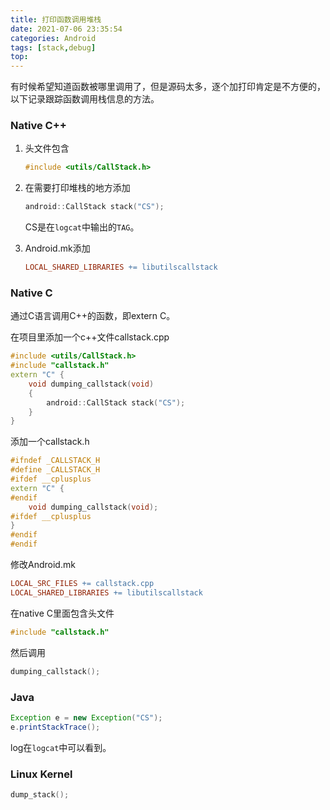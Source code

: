 ```yaml
---
title: 打印函数调用堆栈
date: 2021-07-06 23:35:54
categories: Android
tags: [stack,debug]
top:
---
```


有时候希望知道函数被哪里调用了，但是源码太多，逐个加打印肯定是不方便的，以下记录跟踪函数调用栈信息的方法。

<!-- more -->

### Native C++

1. 头文件包含

   ```c++
   #include <utils/CallStack.h>
   ```

2. 在需要打印堆栈的地方添加

   ```c++
   android::CallStack stack("CS");
   ```

   CS是在`logcat`中输出的`TAG`。

3. Android.mk添加

   ```makefile
   LOCAL_SHARED_LIBRARIES += libutilscallstack
   ```



### Native C

通过C语言调用C++的函数，即extern C。

在项目里添加一个c++文件callstack.cpp

```c++
#include <utils/CallStack.h>
#include "callstack.h"
extern "C" {
	void dumping_callstack(void)
	{
		android::CallStack stack("CS");
	}
}
```

添加一个callstack.h

```c++
#ifndef _CALLSTACK_H
#define _CALLSTACK_H
#ifdef __cplusplus
extern "C" {
#endif
	void dumping_callstack(void);
#ifdef __cplusplus
}
#endif
#endif
```

修改Android.mk

```makefile
LOCAL_SRC_FILES += callstack.cpp
LOCAL_SHARED_LIBRARIES += libutilscallstack
```

在native C里面包含头文件

```c
#include "callstack.h"
```

然后调用

```c
dumping_callstack();
```



### Java

```java
Exception e = new Exception("CS");
e.printStackTrace();
```

log在`logcat`中可以看到。



### Linux Kernel

```c
dump_stack();
```




